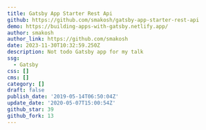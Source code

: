 ```yaml
---
title: Gatsby App Starter Rest Api
github: https://github.com/smakosh/gatsby-app-starter-rest-api
demo: https://building-apps-with-gatsby.netlify.app/
author: smakosh
author_link: https://github.com/smakosh
date: 2023-11-30T10:32:59.250Z
description: Not todo Gatsby app for my talk
ssg:
  - Gatsby
css: []
cms: []
category: []
draft: false
publish_date: '2019-05-14T06:50:04Z'
update_date: '2020-05-07T15:00:54Z'
github_star: 39
github_fork: 13
---
```

